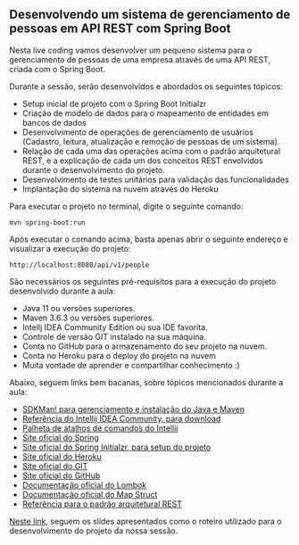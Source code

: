 <h2>Desenvolvendo um sistema de gerenciamento de pessoas em API REST com Spring Boot</h2>

Nesta live coding vamos desenvolver um pequeno sistema para o gerenciamento de pessoas de uma empresa através de uma API REST, criada com o Spring Boot.

Durante a sessão, serão desenvolvidos e abordados os seguintes tópicos:

* Setup inicial de projeto com o Spring Boot Initialzr
* Criação de modelo de dados para o mapeamento de entidades em bancos de dados
* Desenvolvimento de operações de gerenciamento de usuários (Cadastro, leitura, atualização e remoção de pessoas de um sistema).
* Relação de cada uma das operações acima com o padrão arquitetural REST, e a explicação de cada um dos conceitos REST envolvidos durante o desenvolvimento do projeto.
* Desenvolvimento de testes unitários para validação das funcionalidades
* Implantação do sistema na nuvem através do Heroku

Para executar o projeto no terminal, digite o seguinte comando:

```shell script
mvn spring-boot:run 
```

Após executar o comando acima, basta apenas abrir o seguinte endereço e visualizar a execução do projeto:

```
http://localhost:8080/api/v1/people
```


São necessários os seguintes pré-requisitos para a execução do projeto desenvolvido durante a aula:

* Java 11 ou versões superiores.
* Maven 3.6.3 ou versões superiores.
* Intellj IDEA Community Edition ou sua IDE favorita.
* Controle de versão GIT instalado na sua máquina.
* Conta no GitHub para o armazenamento do seu projeto na nuvem.
* Conta no Heroku para o deploy do projeto na nuvem
* Muita vontade de aprender e compartilhar conhecimento :)

Abaixo, seguem links bem bacanas, sobre tópicos mencionados durante a aula:

* [SDKMan! para gerenciamento e instalação do Java e Maven](https://sdkman.io/)
* [Referência do Intellij IDEA Community, para download](https://www.jetbrains.com/idea/download)
* [Palheta de atalhos de comandos do Intellij](https://resources.jetbrains.com/storage/products/intellij-idea/docs/IntelliJIDEA_ReferenceCard.pdf)
* [Site oficial do Spring](https://spring.io/)
* [Site oficial do Spring Initialzr, para setup do projeto](https://start.spring.io/)
* [Site oficial do Heroku](https://www.heroku.com/)
* [Site oficial do GIT](https://git-scm.com/)
* [Site oficial do GitHub](http://github.com/)
* [Documentação oficial do Lombok](https://projectlombok.org/)
* [Documentação oficial do Map Struct](https://mapstruct.org/)
* [Referência para o padrão arquitetural REST](https://restfulapi.net/)

[Neste link](https://drive.google.com/file/d/1crVPOVl6ok2HeYjh3fjQuGQn2lDZVHrn/view?usp=sharing), seguem os slides apresentados como o roteiro utilizado para o desenvolvimento do projeto da nossa sessão.
